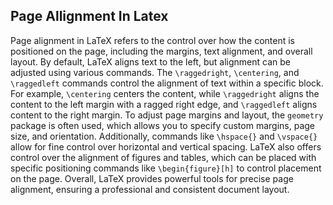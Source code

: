 ## Page Allignment In Latex

Page alignment in LaTeX refers to the control over how the content is positioned on the page, including the margins, text alignment, and overall layout. By default, LaTeX aligns text to the left, but alignment can be adjusted using various commands. The `\raggedright`, `\centering`, and `\raggedleft` commands control the alignment of text within a specific block. For example, `\centering` centers the content, while `\raggedright` aligns the content to the left margin with a ragged right edge, and `\raggedleft` aligns content to the right margin. To adjust page margins and layout, the `geometry` package is often used, which allows you to specify custom margins, page size, and orientation. Additionally, commands like `\hspace{}` and `\vspace{}` allow for fine control over horizontal and vertical spacing. LaTeX also offers control over the alignment of figures and tables, which can be placed with specific positioning commands like `\begin{figure}[h]` to control placement on the page. Overall, LaTeX provides powerful tools for precise page alignment, ensuring a professional and consistent document layout.